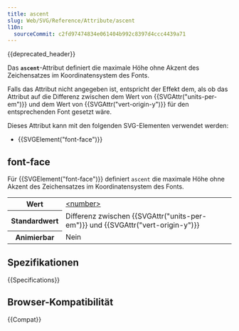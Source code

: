 ```yaml
---
title: ascent
slug: Web/SVG/Reference/Attribute/ascent
l10n:
  sourceCommit: c2fd97474834e061404b992c8397d4ccc4439a71
---
```


{{deprecated_header}}

Das **`ascent`**-Attribut definiert die maximale Höhe ohne Akzent des Zeichensatzes im Koordinatensystem des Fonts.

Falls das Attribut nicht angegeben ist, entspricht der Effekt dem, als ob das Attribut auf die Differenz zwischen dem Wert von {{SVGAttr("units-per-em")}} und dem Wert von {{SVGAttr("vert-origin-y")}} für den entsprechenden Font gesetzt wäre.

Dieses Attribut kann mit den folgenden SVG-Elementen verwendet werden:

- {{SVGElement("font-face")}}

## font-face

Für {{SVGElement("font-face")}} definiert `ascent` die maximale Höhe ohne Akzent des Zeichensatzes im Koordinatensystem des Fonts.

<table class="properties">
  <tbody>
    <tr>
      <th scope="row">Wert</th>
      <td>
        <a href="/de/docs/Web/SVG/Guides/Content_type#number">&#x3C;number></a>
      </td>
    </tr>
    <tr>
      <th scope="row">Standardwert</th>
      <td>
        Differenz zwischen {{SVGAttr("units-per-em")}} und
        {{SVGAttr("vert-origin-y")}}
      </td>
    </tr>
    <tr>
      <th scope="row">Animierbar</th>
      <td>Nein</td>
    </tr>
  </tbody>
</table>

## Spezifikationen

{{Specifications}}

## Browser-Kompatibilität

{{Compat}}
